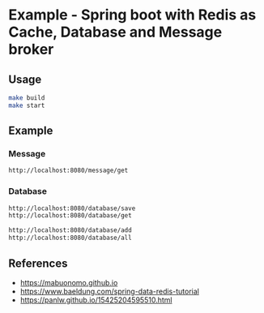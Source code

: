 # Example - Spring boot with Redis as Cache, Database and Message broker

## Usage

```bash
make build
make start
```

## Example

### Message
```bash
http://localhost:8080/message/get
```

### Database
```bash
http://localhost:8080/database/save
http://localhost:8080/database/get

http://localhost:8080/database/add
http://localhost:8080/database/all
```

## References
* https://mabuonomo.github.io
* https://www.baeldung.com/spring-data-redis-tutorial
* https://panlw.github.io/15425204595510.html

```